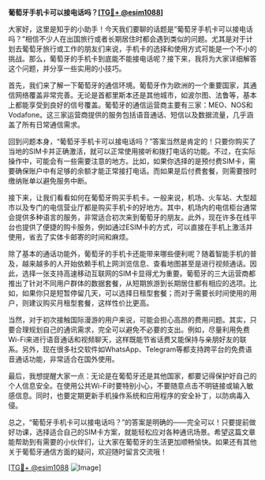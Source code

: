 **葡萄牙手机卡可以接电话吗？[[TG💪+ @esim1088](https://t.me/s/esim1088)]**

大家好，这里是知乎的小助手！今天我们要聊的话题是“葡萄牙手机卡可以接电话吗？”相信不少人在出国旅行或者长期居住时都会遇到类似的问题。尤其是对于计划去葡萄牙旅行或工作的朋友们来说，手机卡的选择和使用方式可能是一个不小的挑战。那么，葡萄牙的手机卡到底能不能接电话呢？接下来，我将为大家详细解答这个问题，并分享一些实用的小技巧。

首先，我们来了解一下葡萄牙的通信环境。葡萄牙作为欧洲的一个重要国家，其通信网络覆盖非常完善。无论是首都里斯本还是其他城市，如波尔图、法鲁等，基本上都能享受到良好的信号覆盖。葡萄牙的通信运营商主要有三家：MEO、NOS和Vodafone。这三家运营商提供的服务包括语音通话、短信以及数据流量，几乎涵盖了所有日常通信需求。

回到问题本身，“葡萄牙手机卡可以接电话吗？”答案当然是肯定的！只要你购买了当地的SIM卡并正确激活，就可以正常使用接听和拨打电话的功能。不过，在实际操作中，可能会有一些需要注意的地方。比如，如果你选择的是预付费SIM卡，需要确保账户中有足够的余额才能正常接打电话。而如果是后付费套餐，则需要按时缴纳账单以避免服务中断。

接下来，让我们看看如何在葡萄牙购买手机卡。一般来说，机场、火车站、大型超市以及专门的电信营业厅都是购买手机卡的好地方。其中，机场内的电信柜台通常会提供多种语言的服务，非常适合初次来到葡萄牙的朋友。此外，现在许多在线平台也提供了便捷的购卡服务，例如通过ESIM卡的方式，可以直接在手机上激活并使用，省去了实体卡邮寄的时间和麻烦。

除了基本的通话功能外，葡萄牙的手机卡还能带来哪些便利呢？随着智能手机的普及，越来越多的人开始依赖手机上网浏览信息、查看地图甚至是进行视频通话。因此，选择一张支持高速移动互联网的SIM卡显得尤为重要。葡萄牙的三大运营商都推出了针对不同用户群体的数据套餐，从短期旅游到长期居住都有相应的选项。比如，如果你只是短暂停留几天，可以选择日租型套餐；而对于需要长时间使用的用户，则建议购买月租型套餐，这样性价比更高。

当然，对于初次接触国际漫游的用户来说，可能会担心高昂的费用问题。其实，只要合理规划自己的通讯需求，完全可以避免不必要的支出。例如，尽量利用免费Wi-Fi来进行语音通话和视频聊天，这样既能节省话费又能保持与亲朋好友的联系。另外，现在很多社交软件如WhatsApp、Telegram等都支持跨平台的免费语音通话功能，非常适合在国外使用。

最后，我想提醒大家一点：无论是在葡萄牙还是其他国家，都要记得保护好自己的个人信息安全。在使用公共Wi-Fi时要特别小心，不要随意点击不明链接或输入敏感信息。同时，也要定期更新手机操作系统和应用程序的安全补丁，以防病毒入侵。

总之，“葡萄牙手机卡可以接电话吗？”的答案是明确的——完全可以！只要提前做好功课，选择适合自己的SIM卡方案，就能轻松应对各种通讯场景。希望这篇文章能帮助到有需要的小伙伴们，让大家在葡萄牙的生活更加顺畅愉快。如果还有其他关于葡萄牙通信方面的疑问，欢迎随时留言交流哦！

[[TG💪+ @esim1088](https://t.me/s/esim1088) ![Image](https://i.postimg.cc/4NQfJmqS/Snipaste-2025-05-13-00-14-12.png)]